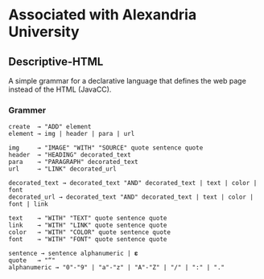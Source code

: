 # Associated with Alexandria University

## Descriptive-HTML
A simple grammar for a declarative language that defines the web page instead of the HTML (JavaCC).

### Grammer
```
create  → "ADD" element
element → img | header | para | url

img     → "IMAGE" "WITH" "SOURCE" quote sentence quote
header  → "HEADING" decorated_text
para    → "PARAGRAPH" decorated_text
url     → "LINK" decorated_url

decorated_text → decorated_text "AND" decorated_text | text | color | font
decorated_url → decorated_text "AND" decorated_text | text | color | font | link

text    → "WITH" "TEXT" quote sentence quote
link    → "WITH" "LINK" quote sentence quote
color   → "WITH" "COLOR" quote sentence quote
font    → "WITH" "FONT" quote sentence quote

sentence → sentence alphanumeric | 𝛆
quote   → "“"
alphanumeric → "0"-"9" | "a"-"z" | "A"-"Z" | "/" | ":" | "."
```
